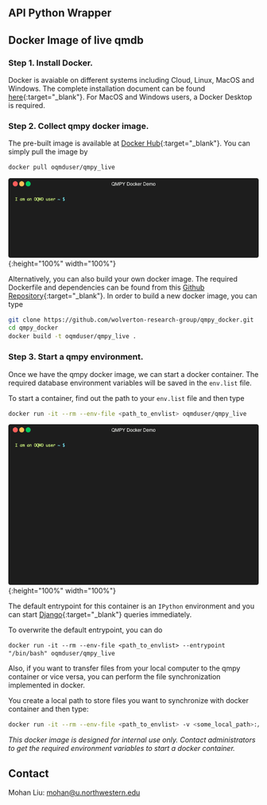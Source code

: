 ## API Python Wrapper
## Docker Image of live qmdb
### Step 1. Install Docker. 
Docker is avaiable on different systems including Cloud, Linux, MacOS and Windows. The complete installation document can be found [here](https://docs.docker.com/install/){:target="_blank"}. For MacOS and Windows users, a Docker Desktop is required.


### Step 2. Collect qmpy docker image. 

The pre-built image is available at [Docker Hub](https://hub.docker.com/r/oqmduser/qmpy_live){:target="_blank"}. You can simply pull the image by
```bash
docker pull oqmduser/qmpy_live
```
![Gif](static/pull_image.gif?raw=true "Pull Docker Image"){:height="100%" width="100%"}

Alternatively, you can also build your own docker image. The required Dockerfile and dependencies can be found from this [Github Repository](https://github.com/wolverton-research-group/qmpy_docker){:target="_blank"}. In order to build a new docker image, you can type
```bash
git clone https://github.com/wolverton-research-group/qmpy_docker.git
cd qmpy_docker
docker build -t oqmduser/qmpy_live .
```

### Step 3. Start a qmpy environment.

Once we have the qmpy docker image, we can start a docker container. The required database environment variables will be saved in the `env.list` file. 

To start a container, find out the path to your `env.list` file and then type
```bash 
docker run -it --rm --env-file <path_to_envlist> oqmduser/qmpy_live
```
![Gif](static/create_container.gif?raw=true "Create Docker Container"){:height="100%" width="100%"}

The default entrypoint for this container is an `IPython` environment and you can start [Django](https://docs.djangoproject.com/en/1.8/){:target="_blank"} queries immediately.

To overwrite the default entrypoint, you can do 
```
docker run -it --rm --env-file <path_to_envlist> --entrypoint "/bin/bash" oqmduser/qmpy_live
```

Also, if you want to transfer files from your local computer to the qmpy container or vice versa, you can perform the file synchronization implemented in docker. 

You create a local path to store files you want to synchronize with docker container and then type:
```bash
docker run -it --rm --env-file <path_to_envlist> -v <some_local_path>:/workspace oqmduser/qmpy_live
``` 

_This docker image is designed for internal use only. Contact administrators to get the required environment variables to start a docker container._

## Contact
Mohan Liu: <mohan@u.northwestern.edu>

